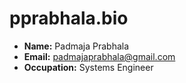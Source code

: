 # pprabhala.bio

- **Name:** Padmaja Prabhala
- **Email:** padmajaprabhala@gmail.com
- **Occupation:** Systems Engineer
